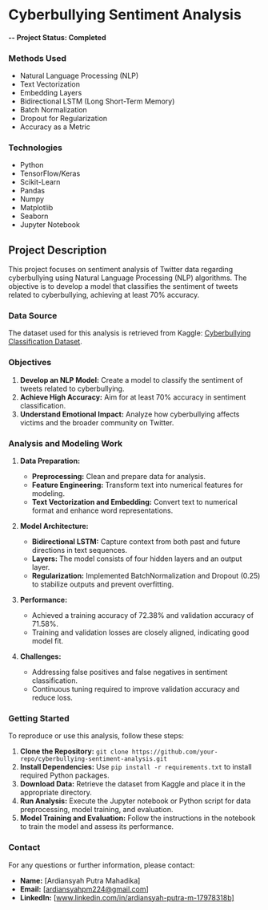# Cyberbullying Sentiment Analysis

#### -- Project Status: Completed

### Methods Used
* Natural Language Processing (NLP)
* Text Vectorization
* Embedding Layers
* Bidirectional LSTM (Long Short-Term Memory)
* Batch Normalization
* Dropout for Regularization
* Accuracy as a Metric

### Technologies
* Python
* TensorFlow/Keras
* Scikit-Learn
* Pandas
* Numpy
* Matplotlib
* Seaborn
* Jupyter Notebook

## Project Description

This project focuses on sentiment analysis of Twitter data regarding cyberbullying using Natural Language Processing (NLP) algorithms. The objective is to develop a model that classifies the sentiment of tweets related to cyberbullying, achieving at least 70% accuracy.

### Data Source
The dataset used for this analysis is retrieved from Kaggle: [Cyberbullying Classification Dataset](https://www.kaggle.com/datasets/andrewmvd/cyberbullying-classification/data).

### Objectives
1. **Develop an NLP Model:** Create a model to classify the sentiment of tweets related to cyberbullying.
2. **Achieve High Accuracy:** Aim for at least 70% accuracy in sentiment classification.
3. **Understand Emotional Impact:** Analyze how cyberbullying affects victims and the broader community on Twitter.

### Analysis and Modeling Work
1. **Data Preparation:**
   - **Preprocessing:** Clean and prepare data for analysis.
   - **Feature Engineering:** Transform text into numerical features for modeling.
   - **Text Vectorization and Embedding:** Convert text to numerical format and enhance word representations.

2. **Model Architecture:**
   - **Bidirectional LSTM:** Capture context from both past and future directions in text sequences.
   - **Layers:** The model consists of four hidden layers and an output layer.
   - **Regularization:** Implemented BatchNormalization and Dropout (0.25) to stabilize outputs and prevent overfitting.

3. **Performance:**
   - Achieved a training accuracy of 72.38% and validation accuracy of 71.58%.
   - Training and validation losses are closely aligned, indicating good model fit.

4. **Challenges:**
   - Addressing false positives and false negatives in sentiment classification.
   - Continuous tuning required to improve validation accuracy and reduce loss.

### Getting Started

To reproduce or use this analysis, follow these steps:
1. **Clone the Repository:** `git clone https://github.com/your-repo/cyberbullying-sentiment-analysis.git`
2. **Install Dependencies:** Use `pip install -r requirements.txt` to install required Python packages.
3. **Download Data:** Retrieve the dataset from Kaggle and place it in the appropriate directory.
4. **Run Analysis:** Execute the Jupyter notebook or Python script for data preprocessing, model training, and evaluation.
5. **Model Training and Evaluation:** Follow the instructions in the notebook to train the model and assess its performance.

### Contact

For any questions or further information, please contact:

- **Name:** [Ardiansyah Putra Mahadika]
- **Email:** [ardiansyahpm224@gmail.com]
- **LinkedIn:** [www.linkedin.com/in/ardiansyah-putra-m-17978318b]
